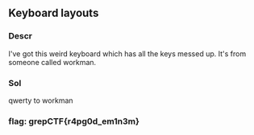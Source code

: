 ## Keyboard layouts

### Descr
I've got this weird keyboard which has all the keys messed up. It's from someone called workman.


### Sol
qwerty to workman

### flag: grepCTF{r4pg0d_em1n3m}
